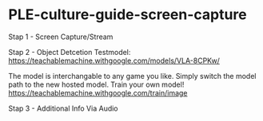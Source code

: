 # PLE-culture-guide-screen-capture

Stap 1 - Screen Capture/Stream

Stap 2 - Object Detcetion
Testmodel:
https://teachablemachine.withgoogle.com/models/VLA-8CPKw/ 

The model is interchangable to any game you like. Simply switch the model path to the new hosted model.
Train your own model! https://teachablemachine.withgoogle.com/train/image 

Stap 3 - Additional Info Via Audio
